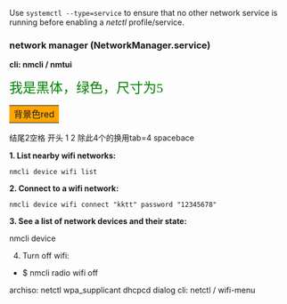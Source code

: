 Use `systemctl --type=service` to ensure that no other network service is running before enabling a _netctl_ profile/service.

### network manager (NetworkManager.service)
**cli: nmcli / nmtui**

<font face="黑体" color=green size=5>我是黑体，绿色，尺寸为5</font>

<table><tr><td bgcolor=orange>背景色red</td></tr></table>
结尾2空格
开头 1 2 除此4个的换用tab=4 spacebace



 **1. List nearby wifi networks:**
 
    nmcli device wifi list

**2. Connect to a wifi network:**

    nmcli device wifi connect "kktt" password "12345678"

**3. See a list of network devices and their state:**

nmcli device
   

4. Turn off wifi:

- $ nmcli radio wifi off

archiso: netctl wpa_supplicant dhcpcd dialog 
cli: netctl / wifi-menu

<!--stackedit_data:
eyJoaXN0b3J5IjpbMTMxNDIyNjUzNCwxNTA5NTk0OTkzLC03Nz
czNzA5MTQsLTEwNjAzMDMzODZdfQ==
-->